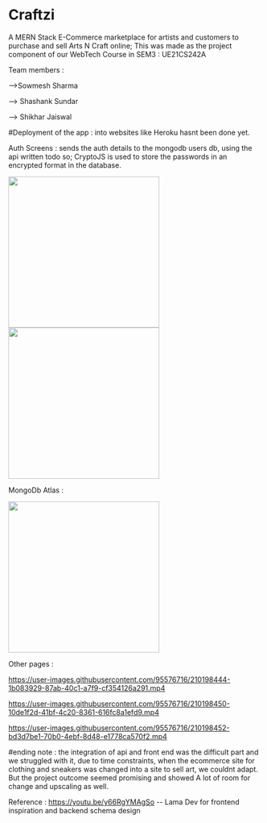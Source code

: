 # Craftzi
A MERN Stack E-Commerce marketplace for artists and customers to purchase and sell Arts N Craft online; This was made as the project component of our WebTech Course in SEM3 : UE21CS242A

Team members : 

-->Sowmesh Sharma

--> Shashank Sundar

--> Shikhar Jaiswal

#Deployment of the app : into websites like Heroku hasnt been done yet.

Auth Screens : sends the auth details to the mongodb users db, using the api written todo so; CryptoJS is used to store the passwords in an encrypted format in the database.
<p>
<img src="https://user-images.githubusercontent.com/95576716/210198424-83fc1a28-3534-4906-a407-ef97c0c6afd7.png" width="300">
<img src="https://user-images.githubusercontent.com/95576716/210198433-9fa9a731-31d5-4015-b2b4-3a59ba87e017.png" width="300">
</p>


MongoDb Atlas : 

<img src="https://user-images.githubusercontent.com/95576716/210198458-013d8b62-751c-4a2e-af82-078f16443c19.png" width="300">

Other pages : 

https://user-images.githubusercontent.com/95576716/210198444-1b083929-87ab-40c1-a7f9-cf354126a291.mp4



https://user-images.githubusercontent.com/95576716/210198450-10de1f2d-41bf-4c20-8361-616fc8a1efd9.mp4



https://user-images.githubusercontent.com/95576716/210198452-bd3d7be1-70b0-4ebf-8d48-e1778ca570f2.mp4


#ending note : the integration of api and front end was the difficult part and we struggled with it, due to time constraints, when the ecommerce site for clothing and sneakers was changed into a site to sell art, we couldnt adapt. 
But the project outcome seemed promising and showed A lot of room for change and upscaling as well.

Reference : https://youtu.be/y66RgYMAgSo -- Lama Dev for frontend inspiration and backend schema design
